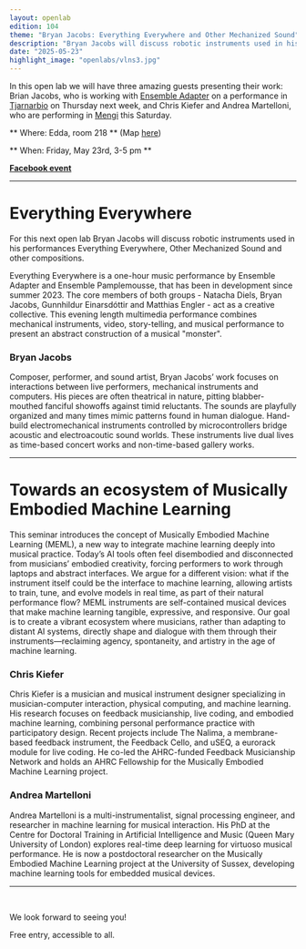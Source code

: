 ```yaml
---
layout: openlab
edition: 104
theme: "Bryan Jacobs: Everything Everywhere and Other Mechanized Sound"
description: "Bryan Jacobs will discuss robotic instruments used in his performances and compositions."
date: "2025-05-23"
highlight_image: "openlabs/vlns3.jpg"
---
```


<script>
    import CaptionedImage from "../../components/Images/CaptionedImage.svelte"
</script>

<CaptionedImage
src="openlabs/vlns3.jpg"
alt="Photo of a performance."
caption=""/>

In this open lab we will have three amazing guests presenting their work: Brian Jacobs, who is working with [Ensemble Adapter](https://ensemble-adapter.de/) on a performance in [Tjarnarbio](https://www.tjarnarbio.is/syningar/kolkrabbinn) on Thursday next week, and Chris Kiefer and Andrea Martelloni, who are performing in [Mengi](https://mengi.net/events/2025/5/24/chris-kiefer-amp-andrea-martelloni) this Saturday.

** Where: Edda, room 218 ** (Map [here](https://maps.app.goo.gl/NpAThcrc73VttzGi6))

** When: Friday, May 23rd, 3-5 pm **

**[Facebook event](https://fb.me/e/7Mo0kSqSO)**

****

# Everything Everywhere
For this next open lab Bryan Jacobs will discuss robotic instruments used in his performances Everything Everywhere, Other Mechanized Sound and other compositions.

Everything Everywhere is a one-hour music performance by Ensemble Adapter and Ensemble Pamplemousse, that has been in development since summer 2023. The core members of both groups - Natacha Diels, Bryan Jacobs, Gunnhildur Einarsdóttir and Matthias Engler - act as a creative collective. This evening length multimedia performance combines mechanical instruments, video, story-telling, and musical performance to present an abstract construction of a musical "monster".


### Bryan Jacobs

Composer, performer, and sound artist, Bryan Jacobs’ work focuses on interactions between live performers, mechanical instruments and computers. His pieces are often theatrical in nature, pitting blabber-mouthed fanciful showoffs against timid reluctants. The sounds are playfully organized and many times mimic patterns found in human dialogue. Hand-build electromechanical instruments controlled by microcontrollers bridge acoustic and electroacoutic sound worlds. These instruments live dual lives as time-based concert works and non-time-based gallery works.

---------

# Towards an ecosystem of Musically Embodied Machine Learning

This seminar introduces the concept of Musically Embodied Machine Learning (MEML), a new way to integrate machine learning deeply into musical practice. Today’s AI tools often feel disembodied and disconnected from musicians’ embodied creativity, forcing performers to work through laptops and abstract interfaces. We argue for a different vision: what if the instrument itself could be the interface to machine learning, allowing artists to train, tune, and evolve models in real time, as part of their natural performance flow? MEML instruments are self-contained musical devices that make machine learning tangible, expressive, and responsive. Our goal is to create a vibrant ecosystem where musicians, rather than adapting to distant AI systems, directly shape and dialogue with them through their instruments—reclaiming agency, spontaneity, and artistry in the age of machine learning.

### Chris Kiefer

Chris Kiefer is a musician and musical instrument designer specializing in musician-computer interaction, physical computing, and machine learning. His research focuses on feedback musicianship, live coding, and embodied machine learning, combining personal performance practice with participatory design. Recent projects include The Nalima, a membrane-based feedback instrument, the Feedback Cello, and uSEQ, a eurorack module for live coding. He co-led the AHRC-funded Feedback Musicianship Network and holds an AHRC Fellowship for the Musically Embodied Machine Learning project.

### Andrea Martelloni

Andrea Martelloni is a multi-instrumentalist, signal processing engineer, and researcher in machine learning for musical interaction. His PhD at the Centre for Doctoral Training in Artificial Intelligence and Music (Queen Mary University of London) explores real-time deep learning for virtuoso musical performance. He is now a postdoctoral researcher on the Musically Embodied Machine Learning project at the University of Sussex, developing machine learning tools for embedded musical devices.

---
<br>

We look forward to seeing you!

Free entry, accessible to all.
